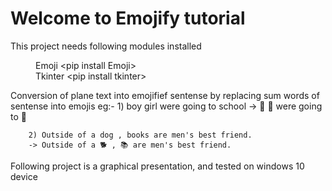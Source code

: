 # Welcome to Emojify tutorial

This project needs following modules installed <br>
    <p style = "margin-left: 40px" >Emoji   \<pip install Emoji\><br>
    Tkinter \<pip install tkinter\></p>

Conversion of plane text into emojifief sentense by replacing sum words of sentense into emojis
    eg:-
        1) boy girl were going to school
        -> 👦 👧 were going to 🏫 

        2) Outside of a dog , books are men's best friend.
        -> Outside of a 🐕 , 📚 are men's best friend. 

Following project is a graphical presentation, and tested on windows 10 device
